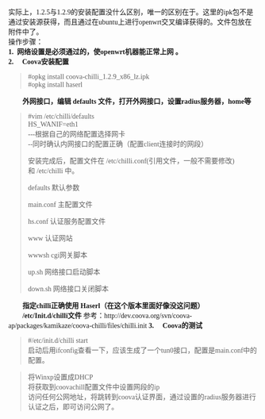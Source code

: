 <!--
author: vaster
date: 2013-08-10 00:04:44
title: 【OpenWrt】openwrt下Coova-chilli1.2.9的安装配置
tags: 
category: 无线技术
status: publish
summary: 实际上，1.2.5与1.2.9的安装配置没什么区别，唯一的区别在于。这里的ipk包不是通过安装源获得，而且通过在ubuntu上进行openwrt交叉编译获得的。文件包放在附件中了。操作步骤：1.  网络设置是必须通过的，使openwrt机器能正常上网 。2.     Coova安
-->

<div>
<div><span style="font-family: 微软雅黑;">实际上，1.2.5与1.2.9的安装配置没什么区别，唯一的区别在于。这里的ipk包不是通过安装源获得，而且通过在ubuntu上进行openwrt交叉编译获得的。文件包放在附件中了。</span></div>
<div></div>
<div><span style="font-family: 微软雅黑;">操作步骤：</span></div>
<div>
<div></div>
<span style="font-family: 微软雅黑;"><b>1.  网络设置是必须通过的，使openwrt机器能正常上网 。</b></span>
<div><span style="font-family: 微软雅黑;"><b>2.     Coova安装配置</b></span></div>
<blockquote>
<div><span style="font-family: 微软雅黑;">#opkg install coova-chilli_1.2.9_x86_lz.ipk</span></div>
<div><span style="font-family: 微软雅黑;">#opkg install haserl</span></div></blockquote>
<div><span style="font-family: 微软雅黑;"><b>     外网接口，编辑 defaults 文件，打开外网接口，设置radius服务器，home等</b> </span></div>
<blockquote>
<div><span style="font-family: 微软雅黑;">#vim /etc/chilli/defaults</span></div>
<div><span style="font-family: 微软雅黑;">HS_WANIF=eth1 </span></div>
<div><span style="font-family: 微软雅黑;">---根据自己的网络配置选择网卡</span></div>
<div><span style="font-family: 微软雅黑;">--同时确认内网接口的配置正确（配置client连接时的网段）</span></div>
<div>

<span style="font-family: 微软雅黑;">安装完成后，配置文件在 /etc/chilli.conf(引用文件，一般不需要修改) 和 /etc/chilli 中。</span>

<span style="font-family: 微软雅黑;">defaults 默认参数</span>

<span style="font-family: 微软雅黑;">main.conf 主配置文件</span>

<span style="font-family: 微软雅黑;">hs.conf 认证服务配置文件</span>

<span style="font-family: 微软雅黑;">www 认证网站</span>

<span style="font-family: 微软雅黑;">wwwsh cgi网关脚本</span>

<span style="font-family: 微软雅黑;">up.sh 网络接口启动脚本</span>

<span style="font-family: 微软雅黑;">down.sh 网络接口关闭脚本 </span>

</div></blockquote>
<div><span style="font-family: 微软雅黑;"><b>     指定chilli正确使用 Haserl（在这个版本里面好像没这问题）</b></span></div>
<div><span style="font-family: 微软雅黑;"><b>     /etc/Init.d/chilli文件</b>
参考：http://dev.coova.org/svn/coova-ap/packages/kamikaze/coova-chilli/files/chilli.init
<b>3.     Coova的测试</b> </span></div>
<blockquote>
<div><span style="font-family: 微软雅黑;">#/etc/init.d/chilli start</span></div>
<div><span style="font-family: 微软雅黑;">启动后用ifconfig查看一下，应该生成了一个tun0接口，配置是main.conf中的配置。</span></div></blockquote>
<blockquote>
<div><span style="font-family: 微软雅黑;">将Winxp设置成DHCP</span></div>
<div><span style="font-family: 微软雅黑;">将获取到coovachill配置文件中设置网段的ip</span></div>
<div><span style="font-family: 微软雅黑;">访问任何公网地址，将跳转到coova认证界面，通过设置的radius服务器进行认证之后，即可访问公网了。</span></div></blockquote>
</div>
</div>